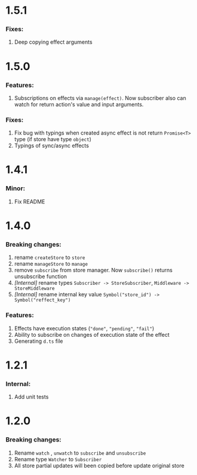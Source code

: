 # 1.5.1

### Fixes:

1. Deep copying effect arguments

# 1.5.0

### Features:

1. Subscriptions on effects via `manage(effect)`. Now subscriber also can watch for return action's value and input arguments.

### Fixes:

1. Fix bug with typings when created async effect is not return `Promise<T>` type (if store have type `object`)
2. Typings of sync/async effects

# 1.4.1

### Minor:

1. Fix README

# 1.4.0

### Breaking changes:

1. rename `createStore` to `store`
2. rename `manageStore` to `manage`
3. remove `subscribe` from store manager. Now `subscribe()` returns unsubscribe function
4. _[Internal]_ rename types `Subscriber -> StoreSubscriber`, `Middleware -> StoreMiddleware`
5. _[Internal]_ rename internal key value `Symbol("store_id") -> Symbol("reffect_key")`

### Features:

1. Effects have execution states (`"done"`, `"pending"`, `"fail"`)
2. Ability to subscribe on changes of execution state of the effect
3. Generating `d.ts` file

# 1.2.1

### Internal:

1. Add unit tests

# 1.2.0

### Breaking changes:

1. Rename `watch` , `unwatch` to `subscribe` and `unsubscribe`
2. Rename type `Watcher` to `Subscriber`
3. All store partial updates will been copied before update original store
